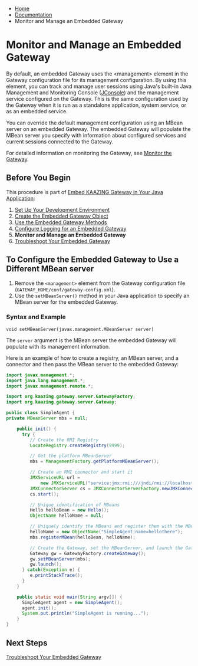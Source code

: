 -   [Home](../../index.md)
-   [Documentation](../index.md)
-   Monitor and Manage an Embedded Gateway

Monitor and Manage an Embedded Gateway
====================================================================

By default, an embedded Gateway uses the \<management\> element in the Gateway configuration file for its management configuration. By using this element, you can track and manage user sessions using Java's built-in Java Management and Monitoring Console ([JConsole](http://docs.oracle.com/javase/7/docs/technotes/guides/management/jconsole.html)) and the management service configured on the Gateway. This is the same configuration used by the Gateway when it is run as a standalone application, system service, or as an embedded service.

You can override the default management configuration using an MBean server on an embedded Gateway. The embedded Gateway will populate the MBean server you specify with information about configured services and current sessions connected to the Gateway.

For detailed information on monitoring the Gateway, see [Monitor the Gateway](../management/o_monitor.md).

Before You Begin
----------------

This procedure is part of [Embed KAAZING Gateway in Your Java Application](../embedded-gateway/o_embedded_gateway.md):

1.  [Set Up Your Development Environment](../embedded-gateway/p_embedded_gateway_setup.md)
2.  [Create the Embedded Gateway Object](../embedded-gateway/p_embedded_gateway_object.md)
3.  [Use the Embedded Gateway Methods](../embedded-gateway/p_embedded_gateway_methods.md)
4.  [Configure Logging for an Embedded Gateway](../embedded-gateway/p_embed_logging.md)
5.  **Monitor and Manage an Embedded Gateway**
6.  [Troubleshoot Your Embedded Gateway](../embedded-gateway/p_embedded_gateway_troubleshoot.md)

To Configure the Embedded Gateway to Use a Different MBean server
-----------------------------------------------------------------

1.  Remove the `<management>` element from the Gateway configuration file (`GATEWAY_HOME/conf/gateway-config.xml`).
2.  Use the `setMBeanServer()` method in your Java application to specify an MBean server for the embedded Gateway.

### Syntax and Example

`void setMBeanServer(javax.management.MBeanServer server)`

The `server` argument is the MBean server the embedded Gateway will populate with its management information.

Here is an example of how to create a registry, an MBean server, and a connector and then pass the MBean server to the embedded Gateway:

``` java
import javax.management.*;
import java.lang.management.*;
import javax.management.remote.*;

import org.kaazing.gateway.server.GatewayFactory;
import org.kaazing.gateway.server.Gateway;

public class SimpleAgent {
private MBeanServer mbs = null;

    public init() {
      try {
         // Create the RMI Registry
         LocateRegistry.createRegistry(9999);

         // Get the platform MBeanServer
         mbs = ManagementFactory.getPlatformMBeanServer();

         // Create an RMI connector and start it
         JMXServiceURL url =
             new JMXServiceURL("service:jmx:rmi:///jndi/rmi://localhost:9999/server");
         JMXConnectorServer cs = JMXConnectorServerFactory.newJMXConnectorServer(url, null, mbs);
         cs.start();

         // Unique identification of MBeans
         Hello helloBean = new Hello();
         ObjectName helloName = null;

         // Uniquely identify the MBeans and register them with the MBeanServer
         helloName = new ObjectName("SimpleAgent:name=hellothere");
         mbs.registerMBean(helloBean, helloName);

         // Create the Gateway, set the MBeanServer, and launch the Gateway
         Gateway gw = GatewayFactory.createGateway();
         gw.setMBeanServer(mbs);
         gw.launch();
      } catch(Exception e) {
         e.printStackTrace();
      }
    }

    public static void main(String argv[]) {
      SimpleAgent agent = new SimpleAgent();
      agent.init();
      System.out.println("SimpleAgent is running...");
    }
}
```

Next Steps
----------

[Troubleshoot Your Embedded Gateway](../embedded-gateway/p_embedded_gateway_troubleshoot.md)
